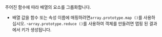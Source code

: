 주어진 함수에 따라 배열의 요소를 그룹화합니다.

- 배열 값을 함수 또는 속성 이름에 매핑하려면`array.prototype.map ()`를 사용하십시오.
-`array.prototype.reduce ()`를 사용하여 객체를 만들려면 맵핑 된 결과에서 키가 생성됩니다.
